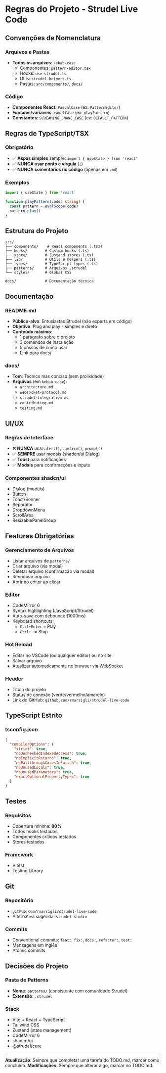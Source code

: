 # Regras do Projeto - Strudel Live Code

## Convenções de Nomenclatura

### Arquivos e Pastas
- **Todos os arquivos**: `kebab-case`
  - Componentes: `pattern-editor.tsx`
  - Hooks: `use-strudel.ts`
  - Utils: `strudel-helpers.ts`
  - Pastas: `src/components/`, `docs/`

### Código
- **Componentes React**: `PascalCase` (ex: `PatternEditor`)
- **Funções/variáveis**: `camelCase` (ex: `playPattern`)
- **Constantes**: `SCREAMING_SNAKE_CASE` (ex: `DEFAULT_PATTERN`)

## Regras de TypeScript/TSX

### Obrigatório
- ✅ **Aspas simples** sempre: `import { useState } from 'react'`
- ✅ **NUNCA usar ponto e vírgula** (`;`)
- ✅ **NUNCA comentários no código** (apenas em `.md`)

### Exemplos
```typescript
import { useState } from 'react'

function playPattern(code: string) {
  const pattern = evalScope(code)
  pattern.play()
}
```

## Estrutura do Projeto

```
src/
├── components/    # React components (.tsx)
├── hooks/        # Custom hooks (.ts)
├── store/        # Zustand stores (.ts)
├── lib/          # Utils e helpers (.ts)
├── types/        # TypeScript types (.ts)
├── patterns/     # Arquivos .strudel
└── styles/       # Global CSS

docs/             # Documentação técnica
```

## Documentação

### README.md
- **Público-alvo**: Entusiastas Strudel (não experts em código)
- **Objetivo**: Plug and play - simples e direto
- **Conteúdo máximo**:
  - 1 parágrafo sobre o projeto
  - 3 comandos de instalação
  - 5 passos de como usar
  - Link para docs/

### docs/
- **Tom**: Técnico mas conciso (sem prolixidade)
- **Arquivos** (em `kebab-case`):
  - `architecture.md`
  - `websocket-protocol.md`
  - `strudel-integration.md`
  - `contributing.md`
  - `testing.md`

## UI/UX

### Regras de Interface
- ❌ **NUNCA** usar `alert()`, `confirm()`, `prompt()`
- ✅ **SEMPRE** usar modais (shadcn/ui Dialog)
- ✅ **Toast** para notificações
- ✅ **Modais** para confirmações e inputs

### Componentes shadcn/ui
- Dialog (modais)
- Button
- Toast/Sonner
- Separator
- DropdownMenu
- ScrollArea
- ResizablePanelGroup

## Features Obrigatórias

### Gerenciamento de Arquivos
- Listar arquivos de `patterns/`
- Criar arquivo (via modal)
- Deletar arquivo (confirmação via modal)
- Renomear arquivo
- Abrir no editor ao clicar

### Editor
- CodeMirror 6
- Syntax highlighting (JavaScript/Strudel)
- Auto-save com debounce (1000ms)
- Keyboard shortcuts:
  - `Ctrl+Enter` = Play
  - `Ctrl+.` = Stop

### Hot Reload
- Editar no VSCode (ou qualquer editor) ou no site
- Salvar arquivo
- Atualizar automaticamente no browser via WebSocket

### Header
- Título do projeto
- Status de conexão (verde/vermelho/amarelo)
- Link do GitHub: `github.com/rmarsigli/strudel-live-code`

## TypeScript Estrito

### tsconfig.json
```json
{
  "compilerOptions": {
    "strict": true,
    "noUncheckedIndexedAccess": true,
    "noImplicitReturns": true,
    "noFallthroughCasesInSwitch": true,
    "noUnusedLocals": true,
    "noUnusedParameters": true,
    "exactOptionalPropertyTypes": true
  }
}
```

## Testes

### Requisitos
- Cobertura mínima: **80%**
- Todos hooks testados
- Componentes críticos testados
- Stores testados

### Framework
- Vitest
- Testing Library

## Git

### Repositório
- `github.com/rmarsigli/strudel-live-code`
- Alternativa sugerida: `strudel-studio`

### Commits
- Conventional commits: `feat:`, `fix:`, `docs:`, `refactor:`, `test:`
- Mensagens em inglês
- Atomic commits

## Decisões do Projeto

### Pasta de Patterns
- **Nome**: `patterns/` (consistente com comunidade Strudel)
- **Extensão**: `.strudel`

### Stack
- Vite + React + TypeScript
- Tailwind CSS
- Zustand (state management)
- CodeMirror 6
- shadcn/ui
- @strudel/core

---

**Atualização**: Sempre que completar uma tarefa do TODO.md, marcar como concluída.
**Modificações**: Sempre que alterar algo, marcar no TODO.md.
